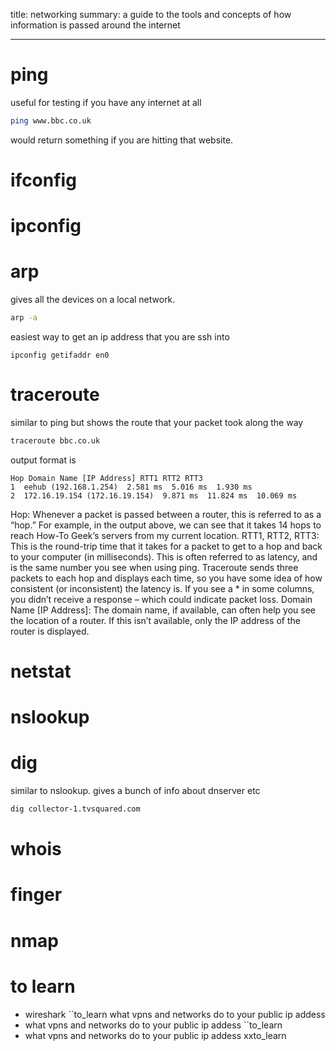 title: networking
summary: a guide to the tools and concepts of how information is passed around the internet
- - - 

# ping

useful for testing if you have any internet at all
```bash
ping www.bbc.co.uk
```

would return something if you are hitting that website.

# ifconfig

# ipconfig

# arp 

gives all the devices on a local network.

```bash 
arp -a 
```

easiest way to get an ip address that you are ssh into 

```
ipconfig getifaddr en0
```

# traceroute

similar to ping but shows the route that your packet took along the way
```bash
traceroute bbc.co.uk
```
output format is 
```
Hop Domain Name [IP Address] RTT1 RTT2 RTT3
1  eehub (192.168.1.254)  2.581 ms  5.016 ms  1.930 ms
2  172.16.19.154 (172.16.19.154)  9.871 ms  11.824 ms  10.069 ms
```
Hop: Whenever a packet is passed between a router, this is referred to as a “hop.” For example, in the output above, we can see that it takes 14 hops to reach How-To Geek’s servers from my current location.
RTT1, RTT2, RTT3: This is the round-trip time that it takes for a packet to get to a hop and back to your computer (in milliseconds). This is often referred to as latency, and is the same number you see when using ping. Traceroute sends three packets to each hop and displays each time, so you have some idea of how consistent (or inconsistent) the latency is. If you see a * in some columns, you didn’t receive a response – which could indicate packet loss.
Domain Name [IP Address]: The domain name, if available, can often help you see the location of a router. If this isn’t available, only the IP address of the router is displayed.



# netstat

# nslookup

# dig

similar to nslookup. gives a bunch of info about dnserver etc

```bash
dig collector-1.tvsquared.com
```

# whois

# finger

# nmap

# to learn
- wireshark ``to_learn
what vpns and networks do to your public ip addess
- what vpns and networks do to your public ip addess ``to_learn
- what vpns and networks do to your public ip addess xxto_learn
